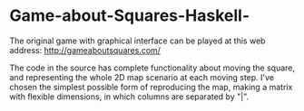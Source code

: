 # Game-about-Squares-Haskell-

The original game with graphical interface can be played at this web address: http://gameaboutsquares.com/

The code in the source has complete functionality about moving the square, and representing the whole 2D map scenario at each moving step. I've chosen the simplest possible form of reproducing the map, making a matrix with flexible dimensions, in which columns are separated by "|".
